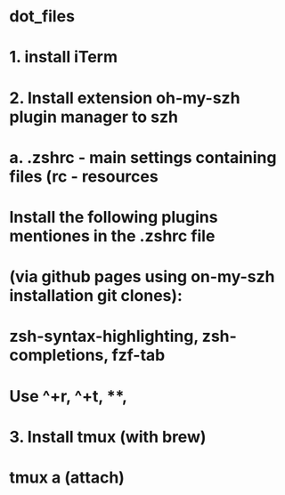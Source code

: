 # dot_files
# 1. install iTerm
# 2. Install extension oh-my-szh plugin manager to szh
#  a. .zshrc - main settings containing files (rc - resources
# Install the following plugins mentiones in the .zshrc file 
# 	(via github pages using on-my-szh installation git clones):
# 	zsh-syntax-highlighting, zsh-completions, fzf-tab
# Use ^+r, ^+t, **<tab>, <tab>
# 3. Install tmux (with brew)
# tmux a (attach)
# 
